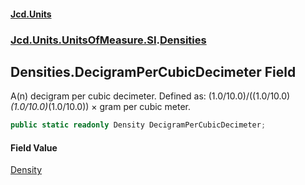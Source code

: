 #### [Jcd.Units](index.md 'index')
### [Jcd.Units.UnitsOfMeasure.SI](Jcd.Units.UnitsOfMeasure.SI.md 'Jcd.Units.UnitsOfMeasure.SI').[Densities](Densities.md 'Jcd.Units.UnitsOfMeasure.SI.Densities')

## Densities.DecigramPerCubicDecimeter Field

A(n) decigram per cubic decimeter. Defined as: (1.0/10.0)/((1.0/10.0)*(1.0/10.0)*(1.0/10.0)) × gram per cubic meter.

```csharp
public static readonly Density DecigramPerCubicDecimeter;
```

#### Field Value
[Density](Density.md 'Jcd.Units.UnitTypes.Density')